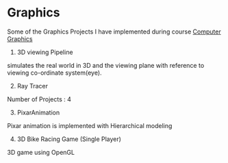 # Graphics

Some of the Graphics Projects I have implemented during course [Computer Graphics](http://www.cse.iitd.ernet.in/~pkalra/csl781/)

1. 3D viewing Pipeline

simulates the real world in 3D and the viewing plane with reference to viewing co-ordinate system(eye).

2. Ray Tracer

Number of Projects : 4

3. PixarAnimation

Pixar animation is implemented with Hierarchical modeling

4. 3D Bike Racing Game (Single Player)

3D game using OpenGL
